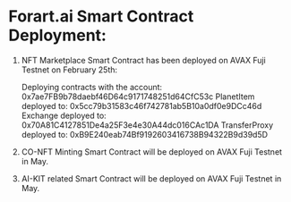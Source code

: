
# Forart.ai Smart Contract Deployment:

 1. NFT Marketplace Smart Contract has been deployed on AVAX Fuji Testnet on February 25th:

      Deploying contracts with the account: 0x7ae7FB9b78daebf46D64c9171748251d64CfC53c
      PlanetItem deployed to: 0x5cc79b31583c46f742781ab5B10a0df0e9DCc46d
      Exchange deployed to: 0x70A81C4127851De4a25F3e4e30A44dc016CAc1DA
      TransferProxy deployed to: 0xB9E240eab74Bf9192603416738B94322B9d39d5D

 2. CO-NFT Minting Smart Contract will be deployed  on AVAX Fuji Testnet in May.

 3. AI-KIT related Smart Contract will be deployed  on AVAX Fuji Testnet in May.


